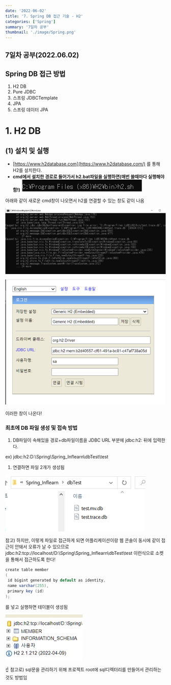 ```yaml
---
date: '2022-06-02'
title: '7. Spring DB 접근 기술 - H2'
categories: ['Spring']
summary: '7일차 공부'
thumbnail: './image/Spring.png'
---
```


## 7일차 공부(2022.06.02)

## Spring DB 접근 방법

1. H2 DB
2. Pure JDBC
3. 스프링 JDBCTemplate
4. JPA
5. 스프링 데이터 JPA

# 1. H2 DB

## (1) 설치 및 실행

- [https://www.h2database.com](https://www.h2database.com/) 를 통해 H2를 설치한다.
- **cmd에서 설치한 경로로 들어가서 h2.bat파일을 실행하면(매번 쓸때마다 실행해야 함!)**
  ![Untitled](./image/Spring/Spring7/1.png)

아래와 같이 새로운 cmd창이 나오면서 h2를 연결할 수 있는 창도 같이 나옴

![Untitled](./image/Spring/Spring7/2.png)

![Untitled](./image/Spring/Spring7/3.png)

이러한 창이 나온다!

### 최초에 DB 파일 생성 및 접속 방법

1. DB파일이 속해있을 경로+db파일이름을 JDBC URL 부분에 jdbc:h2: 뒤에 입력한다.

ex) jdbc:h2:D:\Spring\Spring_Inflearn\dbTest\test

1. 연결하면 파일 2개가 생성됨

![Untitled](./image/Spring/Spring7/4.png)

참고) 하지만, 이렇게 파일로 접근하게 되면 어플리케이션이랑 웹 콘솔이 동시에 같이 접근이 안돼서 오류가 날 수 있으므로 jdbc:h2:tcp://localhost/D:\Spring\Spring_Inflearn\dbTest\test 이런식으로 소켓을 통해서 접근하도록 한다!

```java
create table member
(
 id bigint generated by default as identity,
 name varchar(255),
 primary key (id)
);
```

를 넣고 실행하면 테이블이 생성됨

![Untitled](./image/Spring/Spring7/5.png)

<aside>
☝ 참고로) sql문을 관리하기 위해 프로젝트 root에 sql디렉터리를 만들어서 관리하는 것도 방법임

</aside>
